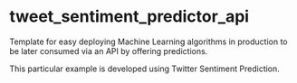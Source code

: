 # tweet_sentiment_predictor_api
Template for easy deploying Machine Learning algorithms in production to be later consumed via an API by offering predictions.

This particular example is developed using Twitter Sentiment Prediction.

